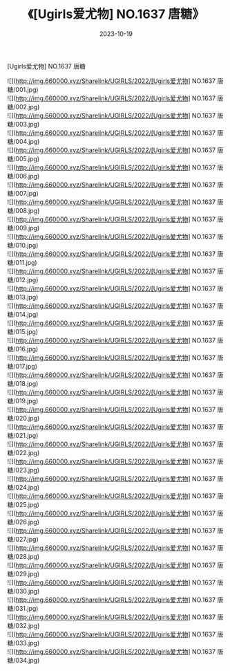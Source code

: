 ﻿---
layout: post
title:  《[Ugirls爱尤物] NO.1637 唐糖》
date:   2023-10-19
img: http://img.660000.xyz/Sharelink/UGIRLS/2022/[Ugirls爱尤物] NO.1637 唐糖/000.jpg
categories: [美女, 清纯, 唯美]
---

[Ugirls爱尤物] NO.1637 唐糖

 ![](http://img.660000.xyz/Sharelink/UGIRLS/2022/[Ugirls爱尤物] NO.1637 唐糖/001.jpg) <br>![](http://img.660000.xyz/Sharelink/UGIRLS/2022/[Ugirls爱尤物] NO.1637 唐糖/002.jpg) <br>![](http://img.660000.xyz/Sharelink/UGIRLS/2022/[Ugirls爱尤物] NO.1637 唐糖/003.jpg) <br>![](http://img.660000.xyz/Sharelink/UGIRLS/2022/[Ugirls爱尤物] NO.1637 唐糖/004.jpg) <br>![](http://img.660000.xyz/Sharelink/UGIRLS/2022/[Ugirls爱尤物] NO.1637 唐糖/005.jpg) <br>![](http://img.660000.xyz/Sharelink/UGIRLS/2022/[Ugirls爱尤物] NO.1637 唐糖/006.jpg) <br>![](http://img.660000.xyz/Sharelink/UGIRLS/2022/[Ugirls爱尤物] NO.1637 唐糖/007.jpg) <br>![](http://img.660000.xyz/Sharelink/UGIRLS/2022/[Ugirls爱尤物] NO.1637 唐糖/008.jpg) <br>![](http://img.660000.xyz/Sharelink/UGIRLS/2022/[Ugirls爱尤物] NO.1637 唐糖/009.jpg) <br>![](http://img.660000.xyz/Sharelink/UGIRLS/2022/[Ugirls爱尤物] NO.1637 唐糖/010.jpg) <br>![](http://img.660000.xyz/Sharelink/UGIRLS/2022/[Ugirls爱尤物] NO.1637 唐糖/011.jpg) <br>![](http://img.660000.xyz/Sharelink/UGIRLS/2022/[Ugirls爱尤物] NO.1637 唐糖/012.jpg) <br>![](http://img.660000.xyz/Sharelink/UGIRLS/2022/[Ugirls爱尤物] NO.1637 唐糖/013.jpg) <br>![](http://img.660000.xyz/Sharelink/UGIRLS/2022/[Ugirls爱尤物] NO.1637 唐糖/014.jpg) <br>![](http://img.660000.xyz/Sharelink/UGIRLS/2022/[Ugirls爱尤物] NO.1637 唐糖/015.jpg) <br>![](http://img.660000.xyz/Sharelink/UGIRLS/2022/[Ugirls爱尤物] NO.1637 唐糖/016.jpg) <br>![](http://img.660000.xyz/Sharelink/UGIRLS/2022/[Ugirls爱尤物] NO.1637 唐糖/017.jpg) <br>![](http://img.660000.xyz/Sharelink/UGIRLS/2022/[Ugirls爱尤物] NO.1637 唐糖/018.jpg) <br>![](http://img.660000.xyz/Sharelink/UGIRLS/2022/[Ugirls爱尤物] NO.1637 唐糖/019.jpg) <br>![](http://img.660000.xyz/Sharelink/UGIRLS/2022/[Ugirls爱尤物] NO.1637 唐糖/020.jpg) <br>![](http://img.660000.xyz/Sharelink/UGIRLS/2022/[Ugirls爱尤物] NO.1637 唐糖/021.jpg) <br>![](http://img.660000.xyz/Sharelink/UGIRLS/2022/[Ugirls爱尤物] NO.1637 唐糖/022.jpg) <br>![](http://img.660000.xyz/Sharelink/UGIRLS/2022/[Ugirls爱尤物] NO.1637 唐糖/023.jpg) <br>![](http://img.660000.xyz/Sharelink/UGIRLS/2022/[Ugirls爱尤物] NO.1637 唐糖/024.jpg) <br>![](http://img.660000.xyz/Sharelink/UGIRLS/2022/[Ugirls爱尤物] NO.1637 唐糖/025.jpg) <br>![](http://img.660000.xyz/Sharelink/UGIRLS/2022/[Ugirls爱尤物] NO.1637 唐糖/026.jpg) <br>![](http://img.660000.xyz/Sharelink/UGIRLS/2022/[Ugirls爱尤物] NO.1637 唐糖/027.jpg) <br>![](http://img.660000.xyz/Sharelink/UGIRLS/2022/[Ugirls爱尤物] NO.1637 唐糖/028.jpg) <br>![](http://img.660000.xyz/Sharelink/UGIRLS/2022/[Ugirls爱尤物] NO.1637 唐糖/029.jpg) <br>![](http://img.660000.xyz/Sharelink/UGIRLS/2022/[Ugirls爱尤物] NO.1637 唐糖/030.jpg) <br>![](http://img.660000.xyz/Sharelink/UGIRLS/2022/[Ugirls爱尤物] NO.1637 唐糖/031.jpg) <br>![](http://img.660000.xyz/Sharelink/UGIRLS/2022/[Ugirls爱尤物] NO.1637 唐糖/032.jpg) <br>![](http://img.660000.xyz/Sharelink/UGIRLS/2022/[Ugirls爱尤物] NO.1637 唐糖/033.jpg) <br>![](http://img.660000.xyz/Sharelink/UGIRLS/2022/[Ugirls爱尤物] NO.1637 唐糖/034.jpg) <br>